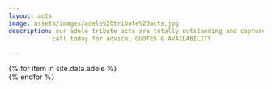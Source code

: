 ```yaml
---
layout: acts
image: assets/images/adele%20tribute%20acts.jpg
description: our adele tribute acts are totally outstanding and capturethe true essence and soul of Adele atkins wonderful songs. these top female vocalists are a big hit wherever they perform. we take pride in being able to offer these tribute acts as completely professional shows including fully programmed lighting, professional backdrops,  and state of the art equipment, making these the perfect Adele Tribute Acts to book for your venue. <hr>
            call today for advice, QUOTES & AVAILABILITY

---
```


<div class="row mt-4 mb-4">
  {% for item in site.data.adele %}
    <div class="col-md-4 mb-5">
      <div class="card border-0 shadow h-100">
        <a href="/acts/{{ item.title | slugify }}">
          <img class="card-img-top" src="{{ item.image_src }}" alt="" />
        </a>
         <!-- <div class="card-body">
          <p class="card-text">{{ item.description }}</p>
        </div> -->
      </div>
    </div>
  {% endfor %}
</div>
